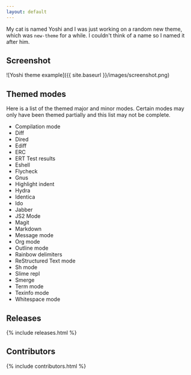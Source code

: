 ```yaml
---
layout: default
---
```


My cat is named Yoshi and I was just working on a random new theme,
which was `new-theme` for a while. I couldn't think of a name so I
named it after him.

## Screenshot

![Yoshi theme example]({{ site.baseurl }}/images/screenshot.png)

## Themed modes

Here is a list of the themed major and minor modes. Certain modes may
only have been themed partially and this list may not be complete.

- Compilation mode
- Diff
- Dired
- Ediff
- ERC
- ERT Test results
- Eshell
- Flycheck
- Gnus
- Highlight indent
- Hydra
- Identica
- Ido
- Jabber
- JS2 Mode
- Magit
- Markdown
- Message mode
- Org mode
- Outline mode
- Rainbow delimiters
- ReStructured Text mode
- Sh mode
- Slime repl
- Smerge
- Term mode
- Texinfo mode
- Whitespace mode

## Releases

{% include releases.html %}

## Contributors

{% include contributors.html %}
